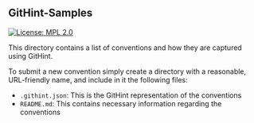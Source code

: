 ## GitHint-Samples

[![License: MPL 2.0](https://img.shields.io/badge/License-MPL%202.0-brightgreen.svg)](https://opensource.org/licenses/MPL-2.0)

This directory contains a list of conventions and how they are captured using GitHint.

To submit a new convention simply create a directory with a reasonable, URL-friendly name, and include in it the
following files:
* `.githint.json`: This is the GitHint representation of the conventions
* `README.md`: This contains necessary information regarding the conventions
